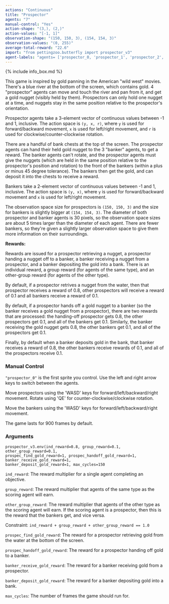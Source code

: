 ```yaml
---
actions: "Continuous"
title: "Prospector"
agents: "7"
manual-control: "Yes"
action-shape: "(3,), (2,)"
action-values: "[-1, 1]"
observation-shape: "(150, 150, 3), (154, 154, 3)"
observation-values: "(0, 255)"
average-total-reward: "22.6"
import: "from pettingzoo.butterfly import prospector_v3"
agent-labels: "agents= ['prospector_0, 'prospector_1', 'prospector_2', 'prospector_3', 'banker_0', 'banker_1', 'banker_2']"
---
```


{% include info_box.md %}



This game is inspired by gold panning in the American "wild west" movies. There's a blue river at
the bottom of the screen, which contains gold. 4 "prospector" agents can move and touch the river
and pan from it, and get a gold nugget (visibly held by them). Prospectors can
only hold one nugget at a time, and nuggets stay in the same position relative to the prospector's
orientation.

Prospector agents take a 3-element vector of continuous values between -1 and 1, inclusive.
The action space is `(y, x, r)`, where `y` is used for forward/backward movement,
`x` is used for left/right movement, and `r` is used for clockwise/counter-clockwise rotation.

There are a handful of bank chests at the top of the screen. The prospector agents can hand their
held gold nugget to the 3 "banker" agents, to get a reward. The banker agents can't rotate,
and the prospector agents must give the nuggets (which are held in the same
position relative to the prospector's position and rotation) to the
front of the bankers (within a plus or minus 45 degree tolerance).
The bankers then get the gold, and can deposit it into the chests to receive a reward.

Bankers take a 2-element vector of continuous values between -1 and 1, inclusive.
The action space is `(y, x)`, where
`y` is used for forward/backward movement and `x` is used for left/right movement.

The observation space size for prospectors
is `(150, 150, 3)` and the size for
bankers is slightly bigger at
`(154, 154, 3)`. The diameter of both
prospector and banker agents is 30 pixels, so
the observation space sizes are about 5 times larger
than the diameter of each agent. There are fewer
bankers, so they're given a slightly
larger observation space to give them more
information on their surroundings.

**Rewards:**

Rewards are issued for a prospector retrieving a nugget, a prospector handing
a nugget off to a banker, a banker receiving a nugget from a prospector,
and a banker depositing the gold into a bank. There is
an individual reward, a group reward (for agents of the same type), and
an other-group reward (for agents of the other type).

By default, if a prospector retrives a nugget from the water, then
that prospector receives a reward of
0.8, other
prospectors will
receive a reward of 0.1 and
all bankers receive a reward of
0.1.

By default, if a prospector
hands off a gold nugget to a banker (so the banker receives a gold nugget
from a prospector), there are two rewards that are processed:
the handing-off prospector gets 0.8,
the other prospectors get 0.1, and
all of the bankers get 0.1.
Similarly, the banker receiving the gold nugget gets
0.8, the other bankers
get 0.1, and
all of the prospectors get
0.1.

Finally, by default when a banker deposits gold in the bank,
that banker receives a reward of
0.8, the other bankers
receive rewards of 0.1, and
all of the prospectors receive
0.1.

### Manual Control

`"prospector_0"` is the first sprite you control. Use the left and
right arrow keys to switch between the agents.

Move prospectors using the 'WASD' keys for forward/left/backward/right movement.
Rotate using 'QE' for counter-clockwise/clockwise rotation.

Move the bankers using the 'WASD' keys for forward/left/backward/right movement.

The game lasts for 900 frames by default.

### Arguments

```
prospector_v3.env(ind_reward=0.8, group_reward=0.1, other_group_reward=0.1,
prospec_find_gold_reward=1, prospec_handoff_gold_reward=1, banker_receive_gold_reward=1,
banker_deposit_gold_reward=1, max_cycles=150
```

`ind_reward`: The reward multiplier for a single agent completing an objective.

`group_reward`: The reward multiplier that agents of the same type
as the scoring agent will earn.

`other_group_reward`: The reward multiplier that agents of the other type
as the scoring agent will earn. If the scoring agent is a prospector,
then this is the reward that the bankers get, and vice versa.

Constraint: `ind_reward + group_reward + other_group_reward == 1.0`

`prospec_find_gold_reward`: The reward for a prospector
retrieving gold from the water at the bottom of the screen.

`prospec_handoff_gold_reward`: The reward for a prospector
handing off gold to a banker.

`banker_receive_gold_reward`: The reward for a banker receiving
gold from a prospector.

`banker_deposit_gold_reward`: The reward for a banker depositing
gold into a bank.

`max_cycles`: The number of frames the game should run for.
